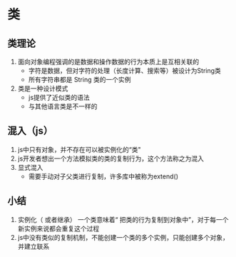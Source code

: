 # 类

## 类理论

1. 面向对象编程强调的是数据和操作数据的行为本质上是互相关联的
	- 字符是数据，但对字符的处理（长度计算、搜索等）被设计为String类
	- 所有字符串都是 String 类的一个实例
2. 类是一种设计模式
	- js提供了近似类的语法
	- 与其他语言类是不一样的

## 混入（js）

1. js中只有对象，并不存在可以被实例化的“类"
2. js开发者想出一个方法模拟类的类的复制行为，这个方法称之为混入
3. 显式混入
	- 需要手动对子父类进行复制，许多库中被称为extend()

## 小结

1. 实例化（ 或者继承） 一个类意味着“ 把类的行为复制到对象中”，对于每一个新实例来说都会重复这个过程
2. js中没有类似的复制机制，不能创建一个类的多个实例，只能创建多个对象，并建立联系